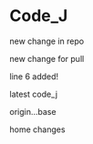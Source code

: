 # Code_J
new change in repo

new change for pull

line 6 added!

latest code_j 

origin...base 

home changes